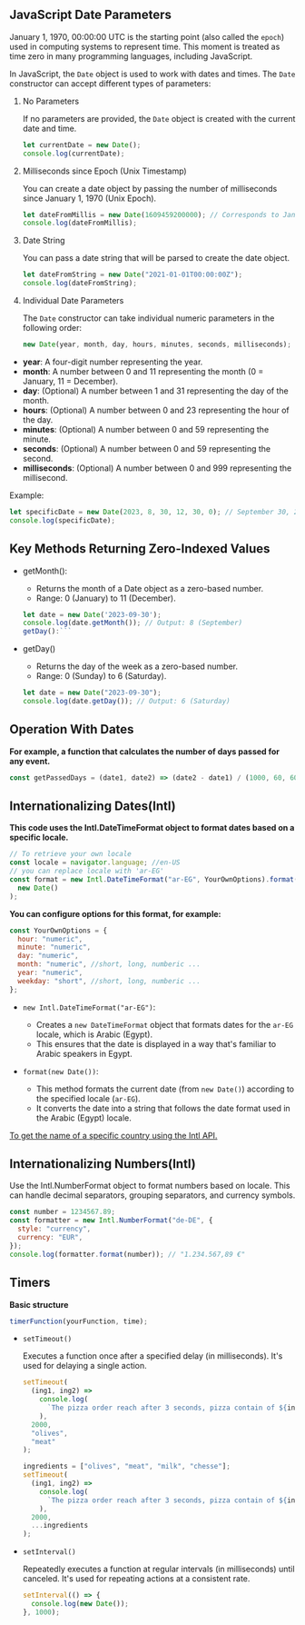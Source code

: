 ## JavaScript Date Parameters

January 1, 1970, 00:00:00 UTC is the starting point (also called the `epoch`) used in computing systems to represent time. This moment is treated as time zero in many programming languages, including JavaScript.

In JavaScript, the `Date` object is used to work with dates and times. The `Date` constructor can accept different types of parameters:

1. No Parameters

   If no parameters are provided, the `Date` object is created with the current date and time.

   ```javascript
   let currentDate = new Date();
   console.log(currentDate);
   ```

2. Milliseconds since Epoch (Unix Timestamp)

   You can create a date object by passing the number of milliseconds since January 1, 1970 (Unix Epoch).

   ```javascript
   let dateFromMillis = new Date(1609459200000); // Corresponds to Jan 1, 2021
   console.log(dateFromMillis);
   ```

3. Date String

   You can pass a date string that will be parsed to create the date object.

   ```javascript
   let dateFromString = new Date("2021-01-01T00:00:00Z");
   console.log(dateFromString);
   ```

4. Individual Date Parameters

   The `Date` constructor can take individual numeric parameters in the following order:

   ```javascript
   new Date(year, month, day, hours, minutes, seconds, milliseconds);
   ```

- **year**: A four-digit number representing the year.
- **month**: A number between 0 and 11 representing the month (0 = January, 11 = December).
- **day**: (Optional) A number between 1 and 31 representing the day of the month.
- **hours**: (Optional) A number between 0 and 23 representing the hour of the day.
- **minutes**: (Optional) A number between 0 and 59 representing the minute.
- **seconds**: (Optional) A number between 0 and 59 representing the second.
- **milliseconds**: (Optional) A number between 0 and 999 representing the millisecond.

Example:

```javascript
let specificDate = new Date(2023, 8, 30, 12, 30, 0); // September 30, 2023, 12:30:00 PM
console.log(specificDate);
```

## Key Methods Returning Zero-Indexed Values

- getMonth():

  - Returns the month of a Date object as a zero-based number.
  - Range: 0 (January) to 11 (December).

  ````js
  let date = new Date('2023-09-30');
  console.log(date.getMonth()); // Output: 8 (September)
  getDay():```
  ````

- getDay()

  - Returns the day of the week as a zero-based number.
  - Range: 0 (Sunday) to 6 (Saturday).

  ```js
  let date = new Date("2023-09-30");
  console.log(date.getDay()); // Output: 6 (Saturday)
  ```

## Operation With Dates

**For example, a function that calculates the number of days passed for any event.**

```js
const getPassedDays = (date1, date2) => (date2 - date1) / (1000, 60, 60, 24);
```

## Internationalizing Dates(Intl)

**This code uses the Intl.DateTimeFormat object to format dates based on a specific locale.**

```js
// To retrieve your own locale
const locale = navigator.language; //en-US
// you can replace locale with 'ar-EG'
const format = new Intl.DateTimeFormat("ar-EG", YourOwnOptions).format(
  new Date()
);
```

**You can configure options for this format, for example:**

```js
const YourOwnOptions = {
  hour: "numeric",
  minute: "numeric",
  day: "numeric",
  month: "numeric", //short, long, numberic ...
  year: "numeric",
  weekday: "short", //short, long, numberic ...
};
```

- `new Intl.DateTimeFormat("ar-EG")`:

  - Creates a `new DateTimeFormat` object that formats dates for the `ar-EG` locale, which is Arabic (Egypt).
  - This ensures that the date is displayed in a way that's familiar to Arabic speakers in Egypt.

- `format(new Date())`:
  - This method formats the current date (from `new Date()`) according to the specified locale (`ar-EG`).
  - It converts the date into a string that follows the date format used in the Arabic (Egypt) locale.

[To get the name of a specific country using the Intl API.
](http://www.lingoes.net/en/translator/langcode.htm)

## Internationalizing Numbers(Intl)

Use the Intl.NumberFormat object to format numbers based on locale. This can handle decimal separators, grouping separators, and currency symbols.

```js
const number = 1234567.89;
const formatter = new Intl.NumberFormat("de-DE", {
  style: "currency",
  currency: "EUR",
});
console.log(formatter.format(number)); // "1.234.567,89 €"
```

## Timers

**Basic structure**

```js
timerFunction(yourFunction, time);
```

- `setTimeout()`

  Executes a function once after a specified delay (in milliseconds). It's used for delaying a single action.

  ```js
  setTimeout(
    (ing1, ing2) =>
      console.log(
        `The pizza order reach after 3 seconds, pizza contain of ${ing1} and ${ing2}`
      ),
    2000,
    "olives",
    "meat"
  );

  ingredients = ["olives", "meat", "milk", "chesse"];
  setTimeout(
    (ing1, ing2) =>
      console.log(
        `The pizza order reach after 3 seconds, pizza contain of ${ing1} and ${ing2}`
      ),
    2000,
    ...ingredients
  );
  ```

- `setInterval()`

  Repeatedly executes a function at regular intervals (in milliseconds) until canceled. It's used for repeating actions at a consistent rate.

  ```js
  setInterval(() => {
    console.log(new Date());
  }, 1000);
  ```
